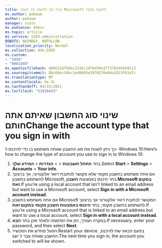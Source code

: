 ```yaml
---
title: שינוי סוג החשבון בין חשבון Microsoft לחשבון מקומי
ms.author: pebaum
author: pebaum
manager: scotv
ms.audience: Admin
ms.topic: article
ms.service: o365-administration
ROBOTS: NOINDEX, NOFOLLOW
localization_priority: Normal
ms.collection: Adm_O365
ms.custom:
- "3450"
- "9001449"
ms.openlocfilehash: 488615dfb6bc1316c1d76d50e37737034b569113
ms.sourcegitcommit: 8bc60ec34bc1e40685e3976576e04a2623f63a7c
ms.translationtype: MT
ms.contentlocale: he-IL
ms.lasthandoff: 04/15/2021
ms.locfileid: "51818433"
---
```

# <a name="change-the-account-type-that-you-sign-in-with"></a><span data-ttu-id="e93a9-102">שינוי סוג החשבון שאיתם אתה חותם</span><span class="sxs-lookup"><span data-stu-id="e93a9-102">Change the account type that you sign in with</span></span>

<span data-ttu-id="e93a9-103">כך ניתן לשנות את סוג החשבון שאתה משתמש בו כדי להיכנס ל- Windows 10:</span><span class="sxs-lookup"><span data-stu-id="e93a9-103">Here’s how to change the type of account you use to sign in to Windows 10:</span></span>

1. <span data-ttu-id="e93a9-104">בחר **התחל חשבונות**  >    >  **הגדרות**  >  **המידע שלך**.</span><span class="sxs-lookup"><span data-stu-id="e93a9-104">Select **Start** > **Settings** > **Accounts** > **Your info**.</span></span>
2. <span data-ttu-id="e93a9-105">אם אתה משתמש בחשבון מקומי שלא מקושר לכתובת דואר אלקטרוני, אך ברצונך להשתמש בחשבון Microsoft, בחר היכנס באמצעות **חשבון Microsoft במקום זאת**.</span><span class="sxs-lookup"><span data-stu-id="e93a9-105">If you’re using a local account that isn't linked to an email address but want to use a Microsoft account, select **Sign in with a Microsoft account instead**.</span></span>
3. <span data-ttu-id="e93a9-106">אם אתה משתמש בחשבון Microsoft המקושר לכתובת דואר אלקטרוני אך ברצונך להשתמש בחשבון מקומי, בחר **היכנס באמצעות חשבון מקומי במקום זאת**.</span><span class="sxs-lookup"><span data-stu-id="e93a9-106">If you’re using a Microsoft account that is linked to an email address but want to use a local account, select **Sign in with a local account instead**.</span></span>
4. <span data-ttu-id="e93a9-107">במקרה הצורך, הזן את הסיסמה ולאחר מכן בחר **הבא**.</span><span class="sxs-lookup"><span data-stu-id="e93a9-107">If necessary, enter your password, and then select **Next**.</span></span>
5. <span data-ttu-id="e93a9-108">הפעל מחדש את המכשיר.</span><span class="sxs-lookup"><span data-stu-id="e93a9-108">Restart your device.</span></span> <span data-ttu-id="e93a9-109">בפעם הבאה שת להיכנס, החשבון שאתה עבר ל יוצג.</span><span class="sxs-lookup"><span data-stu-id="e93a9-109">The next time you sign in, the account you switched to will be shown.</span></span>